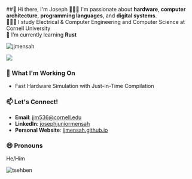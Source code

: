 ##👋 Hi there, I'm Joseph
👩🏻‍💻 I'm passionate about **hardware**, **computer architecture**, **programming languages**, and **digital systems**.<br/>
👩🏻‍🎓 I study Electrical & Computer Engineering and Computer Science at Cornell University<br/>
🌱 I’m currently learning **Rust**

<p align="left"> <img src="https://komarev.com/ghpvc/?username=jjmensah&label=Profile%20views&color=0e75b6&style=flat" alt="jjmensah" /> </p>

![](https://github-readme-stats.vercel.app/api?username=jjmensah&theme=radical&hide_border=false&include_all_commits=true&count_private=true)<br/>

### 🔭 What I'm Working On
- Fast Hardware Simulation with Just-in-Time Compilation

### 📫 Let's Connect!
- **Email**: [jjm536@cornell.edu](mailto:jjm536@cornell.com)
- **LinkedIn**: [josephjuniormensah](https://www.linkedin.com/in/josephjuniormensah/)
- **Personal Website**: [jjmensah.github.io](https://jjmensah.github.io)

### 😄 Pronouns
He/Him
<p><img align="center" src="https://github-readme-streak-stats.herokuapp.com/?user=jjmensah&" alt="tsehben" /></p>
<!--
**jjmensah/jjmensah** is a ✨ _special_ ✨ repository because its `README.md` (this file) appears on your GitHub profile.

Here are some ideas to get you started:

- 🔭 I’m currently working on ...
- 🌱 I’m currently learning ...
- 👯 I’m looking to collaborate on ...
- 🤔 I’m looking for help with ...
- 💬 Ask me about ...
- 📫 How to reach me: ...
- 😄 Pronouns: ...
- ⚡ Fun fact: ...
-->
